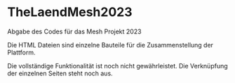 # TheLaendMesh2023
Abgabe des Codes für das Mesh Projekt 2023

Die HTML Dateien sind einzelne Bauteile für die Zusammenstellung der Plattform.

Die vollständige Funktionalität ist noch nicht gewährleistet.
Die Verknüpfung der einzelnen Seiten steht noch aus. 
